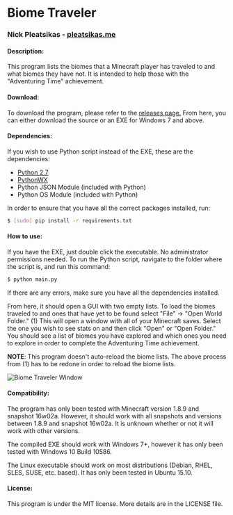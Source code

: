 # Biome Traveler
### Nick Pleatsikas - [pleatsikas.me](http://pleatsikas.me)

#### Description:
This program lists the biomes that a Minecraft player has traveled to and what
biomes they have not. It is intended to help those with the "Adventuring Time"
achievement.

#### Download:
To download the program, please refer to the [releases page.](https://github.com/MrFlynn/Minecraft-Biome-Traveler/releases)
From here, you can either download the source or an EXE for Windows 7 and above.

#### Dependencies:
If you wish to use Python script instead of the EXE, these are the dependencies:
- [Python 2.7](https://www.python.org/downloads/release/python-2711/)
- [PythonWX](http://www.wxpython.org/)
- Python JSON Module (included with Python)
- Python OS Module (included with Python)

In order to ensure that you have all the correct packages installed, run:
```bash
$ [sudo] pip install -r requirements.txt
```

#### How to use:
If you have the EXE, just double click the executable. No administrator
permissions needed. To run the Python script, navigate to the folder where the
script is, and run this command:

```bash
$ python main.py
```

If there are any errors, make sure you have all the dependencies installed.

From here, it should open a GUI with two empty lists. To load the biomes
traveled to and ones that have yet to be found select "File" -> "Open World Folder."
(1) This will open a window with all of your Minecraft saves. Select the one you
wish to see stats on and then click "Open" or "Open Folder." You should see a
list of biomes you have explored and which ones you need to explore in order
to complete the Adventuring Time achievement.

**NOTE**: This program doesn't auto-reload the biome lists. The above process
from (1) has to be redone in order to reload the biome lists.

![Biome Traveler Window](http://i.imgur.com/loDSS1R.png)

#### Compatibility:
The program has only been tested with Minecraft version 1.8.9 and snapshot
16w02a. However, it should work with all snapshots and versions between 1.8.9
and snapshot 16w02a. It is unknown whether or not it will work with other
versions.

The compiled EXE should work with Windows 7+, however it has only been tested
with Windows 10 Build 10586.

The Linux executable should work on most distributions (Debian, RHEL, SLES,
SUSE, etc. based). It has only been tested in Ubuntu 15.10.

#### License:
This program is under the MIT license. More details are in the LICENSE file.
